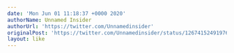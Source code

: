 ```yaml
---
date: 'Mon Jun 01 11:18:37 +0000 2020'
authorName: Unnamed Insider
authorUrl: 'https://twitter.com/Unnamedinsider'
originalPost: 'https://twitter.com/Unnamedinsider/status/1267415249197641730'
layout: like
---
```

